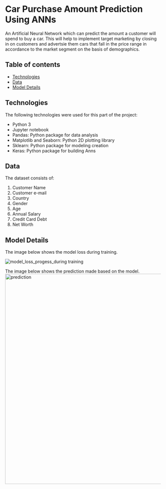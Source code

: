 # Car Purchase Amount Prediction Using ANNs
An Artificial Neural Network which can predict the amount a customer will spend to buy a car. This will help to implement target marketing by closing in on customers and advertsie them cars that fall in the price range in accordance to the market segment on the basis of demographics.

## Table of contents
* [Technologies](#technologies)
* [Data](#data)
* [Model Details](#modeldetails)

## Technologies
  The following technologies were used for this part of the project:
  * Python 3
  * Jupyter notebook
  * Pandas: Python package for data analysis
  * Matplotlib and Seaborn: Python 2D plotting library
  * Sklearn: Python package for modeling creation
  * Keras: Python package for building Anns
  
 ## Data 
 The dataset consists of:
 1. Customer Name
 2. Customer e-mail
 3. Country 
 4. Gender
 5. Age 
 6. Annual Salary
 7. Credit Card Debt
 8. Net Worth
 
 ## Model Details
 The image below shows the model loss during training.
 
![model_loss_progess_during training](https://user-images.githubusercontent.com/39994111/85669665-6bd30d80-b703-11ea-8e57-7e0784a01bfe.png)

The image below shows the prediction made based on the model.
<img width="679" alt="prediction" src="https://user-images.githubusercontent.com/39994111/85670216-07647e00-b704-11ea-8d83-89e65abbd49a.png">

